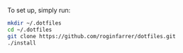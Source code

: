 To set up, simply run:

```bash
mkdir ~/.dotfiles
cd ~/.dotfiles
git clone https://github.com/roginfarrer/dotfiles.git
./install
```
